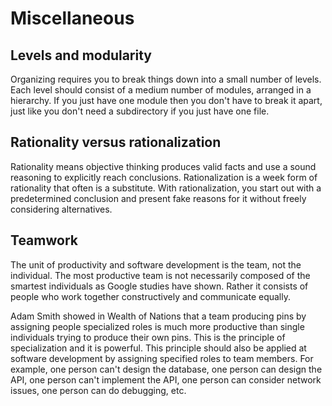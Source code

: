 # Miscellaneous

## Levels and modularity

Organizing requires you to break things down into a small number of levels. Each
level should consist of a medium number of modules, arranged in a hierarchy. If
you just have one module then you don't have to break it apart, just like you
don't need a subdirectory if you just have one file.

## Rationality versus rationalization

Rationality means objective thinking produces valid facts and use a sound
reasoning to explicitly reach conclusions. Rationalization is a week form of
rationality that often is a substitute. With rationalization, you start out with
a predetermined conclusion and present fake reasons for it without freely
considering alternatives.

## Teamwork

The unit of productivity and software development is the team, not the
individual. The most productive team is not necessarily composed of the smartest
individuals as Google studies have shown. Rather it consists of people who work
together constructively and communicate equally.

Adam Smith showed in Wealth of Nations that a team producing pins by assigning
people specialized roles is much more productive than single individuals trying
to produce their own pins. This is the principle of specialization and it is
powerful. This principle should also be applied at software development by
assigning specified roles to team members. For example, one person can't design
the database, one person can design the API, one person can't implement the API,
one person can consider network issues, one person can do debugging, etc.
